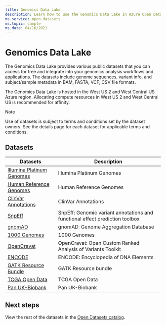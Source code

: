 ```yaml
---
title: Genomics Data Lake
description: Learn how to use the Genomics Data Lake in Azure Open Datasets.
ms.service: open-datasets
ms.topic: sample
ms.date: 04/16/2021
---
```


# Genomics Data Lake

The Genomics Data Lake provides various public datasets that you can access for free and integrate into your genomics analysis workflows and applications. The datasets include genome sequences, variant info, and subject/sample metadata in BAM, FASTA, VCF, CSV file formats.

The Genomics Data Lake is hosted in the West US 2 and West Central US Azure region. Allocating compute resources in West US 2 and West Central US is recommended for affinity.

> [!NOTE]
> Use of datasets is subject to terms and conditions set by the dataset owners. See the details page for each dataset for applicable terms and conditions.

## Datasets

| Datasets | Description |
|-|-|
| [Illumina Platinum Genomes](dataset-illumina-platinum-genomes.md) | Illumina Platinum Genomes |
| [Human Reference Genomes](dataset-human-reference-genomes.md) | Human Reference Genomes |
| [ClinVar Annotations](dataset-clinvar-annotations.md) | ClinVar Annotations |
| [SnpEff](dataset-snpeff.md) | SnpEff: Genomic variant annotations and functional effect prediction toolbox |
| [gnomAD](dataset-gnomad.md) | gnomAD: Genome Aggregation Database |
| [1000 Genomes](dataset-1000-genomes.md) | 1000 Genomes |
| [OpenCravat](dataset-open-cravat.md) | OpenCravat: Open Custom Ranked Analysis of Variants Toolkit |
| [ENCODE](dataset-encode.md) | ENCODE: Encyclopedia of DNA Elements |
| [GATK Resource Bundle](dataset-gatk-resource-bundle.md) | GATK Resource bundle |
| [TCGA Open Data](dataset-encode.md) | TCGA Open Data |
| [Pan UK-Biobank](dataset-panancestry-uk-bio-bank.md) | Pan UK-Biobank |

## Next steps

View the rest of the datasets in the [Open Datasets catalog](dataset-catalog.md).

